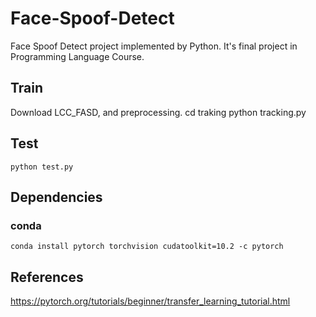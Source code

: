 # Face-Spoof-Detect
Face Spoof Detect project implemented by Python. It's final project in Programming Language Course.
## Train
Download LCC_FASD, and preprocessing.
    cd traking
    python tracking.py
## Test
    python test.py
## Dependencies
### conda
    conda install pytorch torchvision cudatoolkit=10.2 -c pytorch
## References
https://pytorch.org/tutorials/beginner/transfer_learning_tutorial.html
